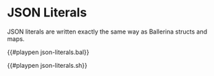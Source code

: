 # JSON Literals

JSON literals are written exactly the same way as Ballerina structs and maps.

{{#playpen json-literals.bal}}

{{#playpen json-literals.sh}}